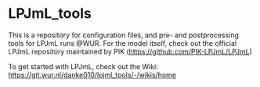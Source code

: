 # LPJmL_tools

This is a repository for configuration files, and pre- and postprocessing tools for LPJmL runs @WUR. For the model itself, check out the official LPJmL repository maintained by PIK (https://github.com/PIK-LPJmL/LPJmL)

To get started with LPJmL, check out the Wiki: https://git.wur.nl/danke010/lpjml_tools/-/wikis/home